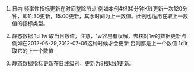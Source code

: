 1. 日内   频率性指标更新在时间整除节点   例如本例4根30分钟K线更新一次120分钟，即11:30更新，15:00更新，其余时间为上一数值。此例也适用在取上一数值的指标类型。

2. 静态数据   1d 1w 取当日数值，注意，1w容易有误解，去核对1w的数据更新点例如在2012-06-29,2012-07-06这种时候才会更新  否则都是上一个数值 1d1r  取它的上一个数值   

3. 静态数据指标更新在日线级别，更新为8根k线1更新。